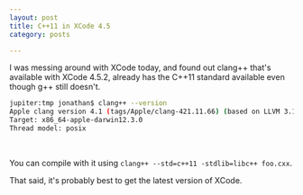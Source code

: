 ```yaml
---
layout: post
title: C++11 in XCode 4.5
category: posts

---
```


I was messing around with XCode today, and found out clang++ that's available with XCode 4.5.2, already has the C++11 standard available even though g++ still doesn't.

``` bash
jupiter:tmp jonathan$ clang++ --version
Apple clang version 4.1 (tags/Apple/clang-421.11.66) (based on LLVM 3.1svn)
Target: x86_64-apple-darwin12.3.0
Thread model: posix
```
<br>

You can compile with it using `clang++ --std=c++11 -stdlib=libc++ foo.cxx`.

That said, it's probably best to get the latest version of XCode.
